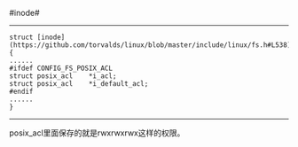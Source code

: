 #inode#
___________________________________________________________________
    struct [inode](https://github.com/torvalds/linux/blob/master/include/linux/fs.h#L538) {
    ......
    #ifdef CONFIG_FS_POSIX_ACL
	struct posix_acl	*i_acl;
	struct posix_acl	*i_default_acl;
    #endif
    ......
    }
___________________________________________________________________

posix_acl里面保存的就是rwxrwxrwx这样的权限。
